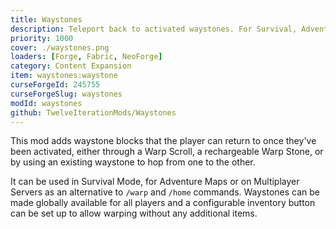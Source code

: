 ```yaml
---
title: Waystones
description: Teleport back to activated waystones. For Survival, Adventure or Server Hubs.
priority: 1000
cover: ./waystones.png
loaders: [Forge, Fabric, NeoForge]
category: Content Expansion
item: waystones:waystone
curseForgeId: 245755
curseForgeSlug: waystones 
modId: waystones 
github: TwelveIterationMods/Waystones
---
```


This mod adds waystone blocks that the player can return to once they've been activated, either through a Warp Scroll, a rechargeable Warp Stone, or by using an existing waystone to hop from one to the other.

It can be used in Survival Mode, for Adventure Maps or on Multiplayer Servers as an alternative to `/warp` and `/home` commands. Waystones can be made globally available for all players and a configurable inventory button can be set up to allow warping without any additional items.